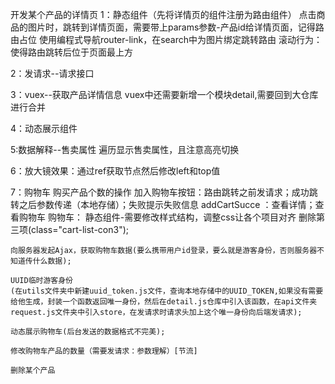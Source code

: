 开发某个产品的详情页
1：静态组件（先将详情页的组件注册为路由组件）
点击商品的图片时，跳转到详情页面，需要带上params参数-产品id给详情页面，记得路由占位
使用编程式导航router-link，在search中为图片绑定跳转路由
滚动行为：使得路由跳转后位于页面最上方

2：发请求--请求接口

3：vuex--获取产品详情信息
vuex中还需要新增一个模块detail,需要回到大仓库进行合并

4：动态展示组件

5:数据解释--售卖属性
 遍历显示售卖属性，且注意高亮切换

6：放大镜效果：通过ref获取节点然后修改left和top值

7：购物车
购买产品个数的操作
加入购物车按钮：路由跳转之前发请求；成功跳转之后参数传递（本地存储）；失败提示失败信息
addCartSucce ：查看详情；查看购物车
购物车：
    静态组件-需要修改样式结构，调整css让各个项目对齐 删除第三项(class="cart-list-con3");

    向服务器发起Ajax，获取购物车数据(要么携带用户id登录，要么就是游客身份，否则服务器不知道传什么数据);

    UUID临时游客身份
    (在utils文件夹中新建uuid_token.js文件，查询本地存储中的UUID_TOKEN,如果没有需要给他生成，封装一个函数返回唯一身份，然后在detail.js仓库中引入该函数，在api文件夹request.js文件夹中引入store，在发请求时请求头加上这个唯一身份向后端发请求);

    动态展示购物车(后台发送的数据格式不完美);

    修改购物车产品的数量（需要发请求：参数理解）[节流]

    删除某个产品
